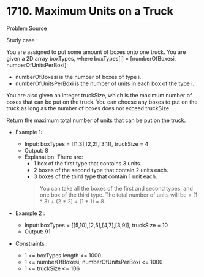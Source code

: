 # 1710. Maximum Units on a Truck

[Problem Source ](https://leetcode.com/problems/maximum-units-on-a-truck/description/)

Study case :

You are assigned to put some amount of boxes onto one truck. You are given a 2D array boxTypes, where boxTypes[i] = [numberOfBoxesi, numberOfUnitsPerBoxi]:

- numberOfBoxesi is the number of boxes of type i.
- numberOfUnitsPerBoxi is the number of units in each box of the type i.

You are also given an integer truckSize, which is the maximum number of boxes that can be put on the truck. You can choose any boxes to put on the truck as long as the number of boxes does not exceed truckSize.

Return the maximum total number of units that can be put on the truck.

* Example 1:

    - Input: boxTypes = [[1,3],[2,2],[3,1]], truckSize = 4
    - Output: 8
    - Explanation: There are:
    	- 1 box of the first type that contains 3 units.
    	- 2 boxes of the second type that contain 2 units each.
    	- 3 boxes of the third type that contain 1 unit each.
	    > You can take all the boxes of the first and second types, and one box of the third type.
        > The total number of units will be = (1 * 3) + (2 * 2) + (1 * 1) = 8.

* Example 2 :

    - Input: boxTypes = [[5,10],[2,5],[4,7],[3,9]], truckSize = 10
    - Output: 91

* Constraints :

    - 1 <= boxTypes.length <= 1000
    - 1 <= numberOfBoxesi, numberOfUnitsPerBoxi <= 1000
    - 1 <= truckSize <= 106

